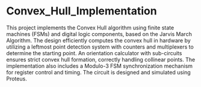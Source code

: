 # Convex_Hull_Implementation
This project implements the Convex Hull algorithm using finite state machines (FSMs) and digital logic components, based on the Jarvis March Algorithm. The design efficiently computes the convex hull in hardware by utilizing a leftmost point detection system with counters and multiplexers to determine the starting point. An orientation calculator with sub-circuits ensures strict convex hull formation, correctly handling collinear points. The implementation also includes a Modulo-3 FSM synchronization mechanism for register control and timing. The circuit is designed and simulated using Proteus.
